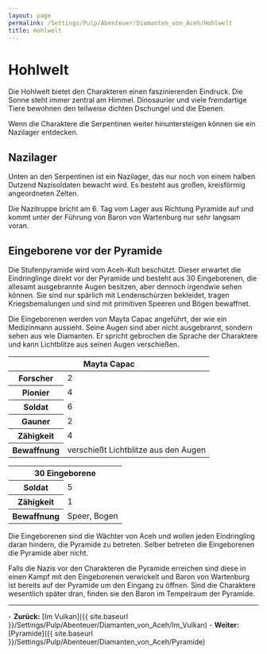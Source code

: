 ```yaml
---
layout: page
permalink: /Settings/Pulp/Abenteuer/Diamanten_von_Aceh/Hohlwelt
title: Hohlwelt
---
```


# Hohlwelt

Die Hohlwelt bietet den Charakteren einen faszinierenden Eindruck. Die Sonne steht immer zentral am Himmel. Dinosaurier und viele fremdartige Tiere bewohnen den teilweise dichten Dschungel und die Ebenen.

Wenn die Charaktere die Serpentinen weiter hinuntersteigen können sie ein Nazilager entdecken.

## Nazilager

Unten an den Serpentinen ist ein Nazilager, das nur noch von einem halben Dutzend Nazisoldaten bewacht wird. Es besteht aus großen, kreisförmig angeordneten Zelten.

Die Nazitruppe bricht am 6. Tag vom Lager aus Richtung Pyramide auf und kommt unter der Führung von Baron von Wartenburg nur sehr langsam voran.

## Eingeborene vor der Pyramide

Die Stufenpyramide wird vom Aceh-Kult beschützt. Dieser erwartet die Eindringlinge direkt vor der Pyramide und besteht aus 30 Eingeborenen, die allesamt ausgebrannte Augen besitzen, aber dennoch irgendwie sehen können. Sie sind nur spärlich mit Lendenschürzen bekleidet, tragen Kriegsbemalungen und sind mit primitiven Speeren und Bögen bewaffnet.

Die Eingeborenen werden von Mayta Capac angeführt, der wie ein Medizinmann aussieht. Seine Augen sind aber nicht ausgebrannt, sondern sehen aus wie Diamanten. Er spricht gebrochen die Sprache der Charaktere und kann Lichtblitze aus seinen Augen verschießen.

<table>
<thead>
<tr><th colspan="2">Mayta Capac</th></tr>
</thead>
<tbody>
<tr><th>Forscher</th><td>2</td></tr>
<tr><th>Pionier</th><td>4</td></tr>
<tr><th>Soldat</th><td>6</td></tr>
<tr><th>Gauner</th><td>2</td></tr>
<tr><th>Zähigkeit</th><td>4</td></tr>
<tr><th>Bewaffnung</th><td>verschießt Licht&shy;blitze aus den Augen</td></tr>
</tbody>
</table>

<table>
<tbody>
<tr><th colspan="2">30 Eingeborene</th></tr>
<tr><th>Soldat</th><td>5</td></tr>
<tr><th>Zähigkeit</th><td>1</td></tr>
<tr><th>Bewaffnung</th><td>Speer, Bogen</td></tr>
</tbody>
</table>
Die Eingeborenen sind die Wächter von Aceh und wollen jeden Eindringling daran hindern, die Pyramide zu betreten. Selber betreten die Eingeborenen die Pyramide aber nicht.

Falls die Nazis vor den Charakteren die Pyramide erreichen sind diese in einen Kampf mit den Eingeborenen verwickelt und Baron von Wartenburg ist bereits auf der Pyramide um den Eingang zu öffnen. Sind die Charaktere wesentlich später dran, finden sie den Baron im Tempelraum der Pyramide.


<hr/>
- <strong>Zurück:</strong> [Im Vulkan]({{ site.baseurl }}/Settings/Pulp/Abenteuer/Diamanten_von_Aceh/Im_Vulkan)
- <strong>Weiter:</strong> [Pyramide]({{ site.baseurl }}/Settings/Pulp/Abenteuer/Diamanten_von_Aceh/Pyramide)
